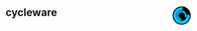 # cycleware <img src="/images/logoBot.png" alt="Cycleware Logo" width="10%" height="10%" align=right>


